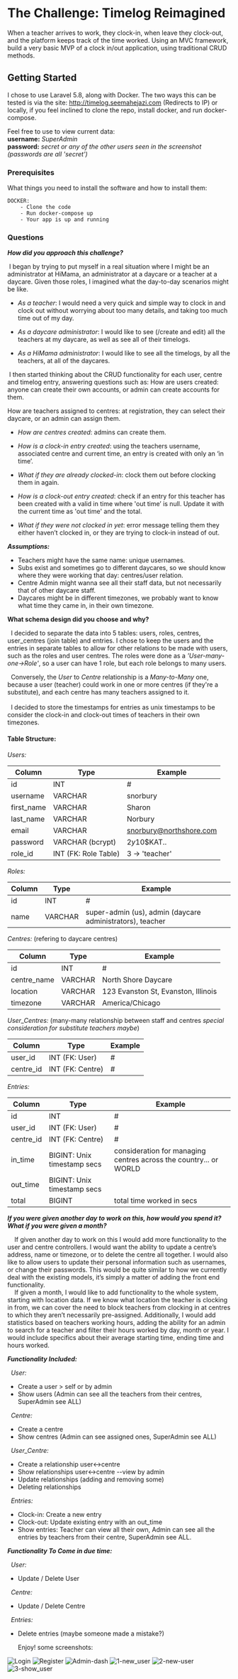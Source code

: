 # The Challenge: Timelog Reimagined

When a teacher arrives to work, they clock-in, when leave they clock-out, and the platform keeps track of the time worked. Using an MVC framework, build a very basic MVP of a clock in/out application, using traditional CRUD methods.

## Getting Started

I chose to use Laravel 5.8, along with Docker. The two ways this can be tested is via the site:
http://timelog.seemahejazi.com (Redirects to IP)
or locally, if you feel inclined to clone the repo, install docker, and run docker-compose.

Feel free to use to view current data:<br>
<strong>username:</strong> *SuperAdmin*<br>
<strong>password:</strong> *secret*
   *or any of the other users seen in the screenshot (passwords are all 'secret')*


### Prerequisites

What things you need to install the software and how to install them:

```
DOCKER:
    - Clone the code
    - Run docker-compose up
    - Your app is up and running
```

### Questions

<strong>*How did you approach this challenge?*</strong><br>

&nbsp;I began by trying to put myself in a real situation where I might be an administrator at HiMama, an administrator at a daycare or a teacher at a daycare. Given those roles, I imagined what the day-to-day scenarios might be like.
* *As a teacher*: I would need a very quick and simple way to clock in and clock out without worrying about too many details, and taking too much time out of my day.

* *As a daycare administrator*: I would like to see (/create and edit) all the teachers at my daycare, as well as see all of their timelogs.

* *As a HiMama administrator*: I would like to see all the timelogs, by all the teachers, at all of the daycares.

&nbsp;I then started thinking about the CRUD functionality for each user, centre and timelog entry, answering questions such as:
How are users created: anyone can create their own accounts, or admin can create accounts for them.

How are teachers assigned to centres: at registration, they can select their daycare, or an admin can assign them.


* *How are centres created*: admins can create them.

* *How is a clock-in entry created*: using the teachers username, associated centre and current time, an entry is created with only an ‘in time’.

* *What if they are already clocked-in*: clock them out before clocking them in again.

* *How is a clock-out entry created*: check if an entry for this teacher has been created with a valid in time where 'out time’ is null. Update it with the current time as 'out time' and the total.

* *What if they were not clocked in yet*: error message telling them they either haven’t clocked in, or they are trying to clock-in instead of out.


<strong>*Assumptions:*</strong>

- Teachers might have the same name: unique usernames.
- Subs exist and sometimes go to different daycares, so we should know where they were working that day: centres/user relation.
- Centre Admin might wanna see all their staff data, but not necessarily that of other daycare staff.
- Daycares might be in different timezones, we probably want to know what time they came in, in their own timezone.


<strong>What schema design did you choose and why?</strong><br>

&nbsp;&nbsp;I decided to separate the data into 5 tables: users, roles, centres, user_centres (join table) and entries.
I chose to keep the users and the entries in separate tables to allow for other relations to be made with users, such as the roles
and user centres. The roles were done as a *'User-many-one->Role'*, so a user can have 1 role, but each role belongs to many users.<br>

&nbsp;&nbsp;Conversely, the *User* to *Centre* relationship is a *Many-to-Many* one, because a user (teacher) could work in one or more
centres (if they're a substitute), and each centre has many teachers assigned to it.
<br><br>
&nbsp;&nbsp;I decided to store the timestamps for entries as unix timestamps to be consider the clock-in and clock-out times of teachers in their own timezones.

#### Table Structure:

*Users:*

Column | Type | Example
------------ | ------------- | -------------
id      | INT | #
username    | VARCHAR | snorbury
first_name  | VARCHAR | Sharon
last_name   | VARCHAR | Norbury
email       | VARCHAR | snorbury@northshore.com
password    | VARCHAR (bcrypt) | $2y$10$KAT..
role_id     | INT (FK: Role Table) | 3 -> 'teacher'

*Roles:*

Column | Type | Example
------------ | ------------- | -------------
id   | INT     | #
name | VARCHAR | super-admin (us), admin (daycare administrators), teacher


*Centres:*  (refering to daycare centres)

Column | Type | Example
------------ | ------------- | -------------
id          | INT     | #
centre_name | VARCHAR | North Shore Daycare
location    | VARCHAR | 123 Evanston St, Evanston, Illinois
timezone    | VARCHAR | America/Chicago

*User_Centres:* (many-many relationship between staff and centres *special consideration for substitute teachers maybe*)

Column | Type | Example
------------ | ------------- | -------------
user_id | INT (FK: User) | #
centre_id   | INT (FK: Centre) | #


*Entries:*

Column | Type | Example
------------ | ------------- | -------------
id         | INT     | #
user_id    | INT (FK: User) | #
centre_id  | INT (FK: Centre) | #
in_time    | BIGINT: Unix timestamp secs | consideration for managing centres across the country... or WORLD
out_time   | BIGINT: Unix timestamp secs |
total      | BIGINT | total time worked in secs


<strong>*If you were given another day to work on this, how would you spend it? What if you were
         given a month?*</strong><br>

&nbsp;&nbsp;&nbsp;
If given another day to work on this I would add more functionality to the user and centre controllers. I would want the ability
to update a centre’s address, name or timezone, or to delete the centre all together. I would also like to allow users to update
their personal information such as usernames, or change their passwords. This would be quite similar to how we currently deal with
the existing models, it’s simply a matter of adding the front end functionality.
<br>
&nbsp;&nbsp;&nbsp;
If given a month, I would like to add functionality to the whole system, starting with location data. If we know what
location the teacher is clocking in from, we can cover the need to block teachers from clocking in at centres to which
they aren’t necessarily pre-assigned. Additionally, I would add statistics based on teachers working hours, adding the
ability for an admin to search for a teacher and filter their hours worked by day, month or year. I would include specifics
about their average starting time, ending time and hours worked.

<strong>*Functionality Included:*</strong>

&nbsp;&nbsp;*User:*
- Create a user > self or by admin
- Show users (Admin can see all the teachers from their centres, SuperAdmin see ALL)

&nbsp;&nbsp;*Centre:*
- Create a centre
- Show centres (Admin can see assigned ones, SuperAdmin see ALL)

&nbsp;&nbsp;*User_Centre:*
- Create a relationship user<->centre
- Show relationships user<->centre --view by admin
- Update relationships (adding and removing some)
- Deleting relationships

&nbsp;&nbsp;*Entries:*
- Clock-in: Create a new entry
- Clock-out: Update existing entry with an out_time
- Show entries: Teacher can view all their own, Admin can see all the entries by teachers from their centre, SuperAdmin see ALL.

<strong>*Functionality To Come in due time:*</strong>

&nbsp;&nbsp;*User:*
- Update / Delete User

&nbsp;&nbsp;*Centre:*
- Update / Delete Centre

&nbsp;&nbsp;*Entries:*
- Delete entries (maybe someone made a mistake?)


  Enjoy! some screenshots:

![Login](https://user-images.githubusercontent.com/10931672/65635154-c5a87a80-dfad-11e9-8fdc-e686e32902e6.png)
![Register](https://user-images.githubusercontent.com/10931672/65635202-deb12b80-dfad-11e9-8061-5b0ce64a4dfb.png)
![Admin-dash](https://user-images.githubusercontent.com/10931672/65635242-f38dbf00-dfad-11e9-973d-d2eab83894bd.png)
![1-new_user](https://user-images.githubusercontent.com/10931672/65635313-14eeab00-dfae-11e9-88a0-c82b46b5d2bd.png)
![2-new-user](https://user-images.githubusercontent.com/10931672/65635314-15874180-dfae-11e9-8df9-7c13df3553f3.png)
![3-show_user](https://user-images.githubusercontent.com/10931672/65635316-15874180-dfae-11e9-9d43-18353bef63ae.png)
